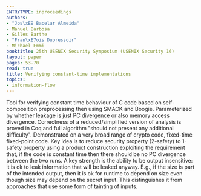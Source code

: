 ```yaml
---
ENTRYTYPE: inproceedings
authors:
- "Jos\xE9 Bacelar Almeida"
- Manuel Barbosa
- Gilles Barthe
- "Fran\xE7ois Dupressoir"
- Michael Emmi
booktitle: 25th USENIX Security Symposium (USENIX Security 16)
layout: paper
pages: 53-70
read: true
title: Verifying constant-time implementations
topics:
- information-flow
---
```


Tool for verifying constant time behaviour of C code based on self-composition preprocessing then using SMACK and Boogie.
Parameterized by whether leakage is just PC divergence or also memory access divergence.
Correctness of a reduced/simplified version of analysis is proved in Coq and full algorithm "should not present any additional difficulty".
Demonstrated on a very broad range of crypto code, fixed-time fixed-point code.
Key idea is to reduce security property (2-safety) to 1-safety property using a product construction exploiting the requirement that, if the code is constant time then there should be no PC divergence between the two runs.
A key strength is the ability to be output insensitive: it is ok to leak information that will be leaked anyway.  E.g., if the size is part of the intended output, then it is ok for runtime to depend on size even though size may depend on the secret input.  This distinguishes it from approaches that use some form of tainting of inputs.
